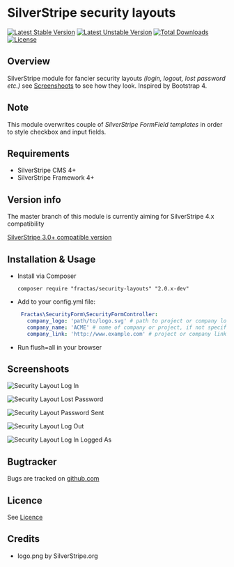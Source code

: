 # SilverStripe security layouts
[![Latest Stable Version](https://poser.pugx.org/fractas/security-layouts/v/stable)](https://packagist.org/packages/fractas/security-layouts)
[![Latest Unstable Version](https://poser.pugx.org/fractas/security-layouts/v/unstable)](https://packagist.org/packages/fractas/security-layouts)
[![Total Downloads](https://poser.pugx.org/fractas/security-layouts/downloads)](https://packagist.org/packages/fractas/security-layouts)
[![License](https://poser.pugx.org/fractas/security-layouts/license)](https://packagist.org/packages/fractas/security-layouts)

## Overview
SilverStripe module for fancier security layouts _(login, logout, lost password etc.)_ see [Screenshoots](#screenshoots) to see how they look.
Inspired by Bootstrap 4.


## Note
This module overwrites couple of _SilverStripe FormField templates_ in order to style checkbox and input fields. 


## Requirements
- SilverStripe CMS 4+
- SilverStripe Framework 4+


## Version info
The master branch of this module is currently aiming for SilverStripe 4.x compatibility

[SilverStripe 3.0+ compatible version](https://github.com/fractaslabs/silverstripe-security-layouts/tree/1.0)


## Installation & Usage
- Install via Composer
  ```
  composer require "fractas/security-layouts" "2.0.x-dev"
  ```
- Add to your config.yml file:
  ```yml
   Fractas\SecurityForm\SecurityFormController:
     company_logo: 'path/to/logo.svg' # path to project or company logo, if not specified defaults to logo.png (SilverStripe logo)
     company_name: 'ACME' # name of company or project, if not specified defaults to SiteConfig Title
     company_link: 'http://www.example.com' # project or company link, if not specified defaults to Site's BaseHref
  ```
- Run flush=all in your browser


## Screenshoots

![Security Layout Log In](docs/images/security-layout-log-in.png)

![Security Layout Lost Password](docs/images/security-layout-lost-password.png)

![Security Layout Password Sent](docs/images/security-layout-password-sent.png)

![Security Layout Log Out](docs/images/security-layout-log-out.png)

![Security Layout Log In Logged As](docs/images/security-layout-log-in-logged-in.png)


## Bugtracker

Bugs are tracked on [github.com](https://github.com/fractaslabs/silverstripe-security-layouts/issues)


## Licence

See [Licence](LICENSE)


## Credits

- logo.png by SilverStripe.org
